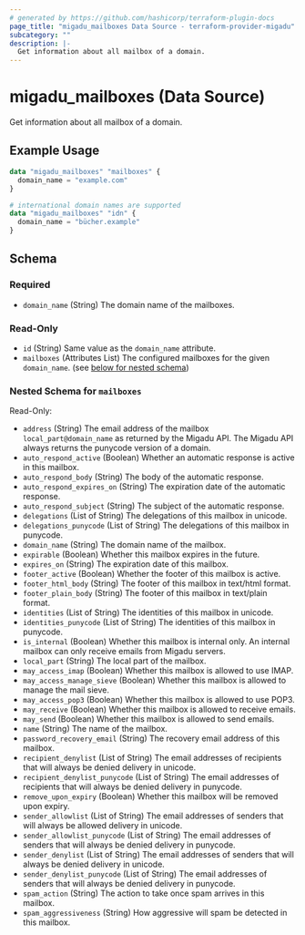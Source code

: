 ```yaml
---
# generated by https://github.com/hashicorp/terraform-plugin-docs
page_title: "migadu_mailboxes Data Source - terraform-provider-migadu"
subcategory: ""
description: |-
  Get information about all mailbox of a domain.
---
```


# migadu_mailboxes (Data Source)

Get information about all mailbox of a domain.

## Example Usage

```terraform
data "migadu_mailboxes" "mailboxes" {
  domain_name = "example.com"
}

# international domain names are supported
data "migadu_mailboxes" "idn" {
  domain_name = "bücher.example"
}
```

<!-- schema generated by tfplugindocs -->
## Schema

### Required

- `domain_name` (String) The domain name of the mailboxes.

### Read-Only

- `id` (String) Same value as the `domain_name` attribute.
- `mailboxes` (Attributes List) The configured mailboxes for the given `domain_name`. (see [below for nested schema](#nestedatt--mailboxes))

<a id="nestedatt--mailboxes"></a>
### Nested Schema for `mailboxes`

Read-Only:

- `address` (String) The email address of the mailbox `local_part@domain_name` as returned by the Migadu API. The Migadu API always returns the punycode version of a domain.
- `auto_respond_active` (Boolean) Whether an automatic response is active in this mailbox.
- `auto_respond_body` (String) The body of the automatic response.
- `auto_respond_expires_on` (String) The expiration date of the automatic response.
- `auto_respond_subject` (String) The subject of the automatic response.
- `delegations` (List of String) The delegations of this mailbox in unicode.
- `delegations_punycode` (List of String) The delegations of this mailbox in punycode.
- `domain_name` (String) The domain name of the mailbox.
- `expirable` (Boolean) Whether this mailbox expires in the future.
- `expires_on` (String) The expiration date of this mailbox.
- `footer_active` (Boolean) Whether the footer of this mailbox is active.
- `footer_html_body` (String) The footer of this mailbox in text/html format.
- `footer_plain_body` (String) The footer of this mailbox in text/plain format.
- `identities` (List of String) The identities of this mailbox in unicode.
- `identities_punycode` (List of String) The identities of this mailbox in punycode.
- `is_internal` (Boolean) Whether this mailbox is internal only. An internal mailbox can only receive emails from Migadu servers.
- `local_part` (String) The local part of the mailbox.
- `may_access_imap` (Boolean) Whether this mailbox is allowed to use IMAP.
- `may_access_manage_sieve` (Boolean) Whether this mailbox is allowed to manage the mail sieve.
- `may_access_pop3` (Boolean) Whether this mailbox is allowed to use POP3.
- `may_receive` (Boolean) Whether this mailbox is allowed to receive emails.
- `may_send` (Boolean) Whether this mailbox is allowed to send emails.
- `name` (String) The name of the mailbox.
- `password_recovery_email` (String) The recovery email address of this mailbox.
- `recipient_denylist` (List of String) The email addresses of recipients that will always be denied delivery in unicode.
- `recipient_denylist_punycode` (List of String) The email addresses of recipients that will always be denied delivery in punycode.
- `remove_upon_expiry` (Boolean) Whether this mailbox will be removed upon expiry.
- `sender_allowlist` (List of String) The email addresses of senders that will always be allowed delivery in unicode.
- `sender_allowlist_punycode` (List of String) The email addresses of senders that will always be denied delivery in punycode.
- `sender_denylist` (List of String) The email addresses of senders that will always be denied delivery in unicode.
- `sender_denylist_punycode` (List of String) The email addresses of senders that will always be denied delivery in punycode.
- `spam_action` (String) The action to take once spam arrives in this mailbox.
- `spam_aggressiveness` (String) How aggressive will spam be detected in this mailbox.
